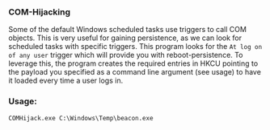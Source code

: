 ### COM-Hijacking

Some of the default Windows scheduled tasks use triggers to call COM objects. This is very useful for gaining persistence, as we can look for scheduled tasks with specific triggers. This program looks for the ```At log on of any user``` trigger which will provide you with reboot-persistence. To leverage this, the program creates the required entries in HKCU pointing to the payload you specified as a command line argument (see usage) to have it loaded every time a user logs in.

### Usage:

```
COMHijack.exe C:\Windows\Temp\beacon.exe
```
